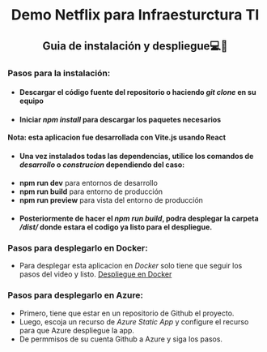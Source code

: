# **<div align="center">Demo Netflix para Infraesturctura TI</div>**  
  

## <div align="center">Guia de instalación y despliegue💻🚀</div>  
  



### Pasos para la instalación:  
- #### Descargar el código fuente del repositorio o haciendo *git clone* en su equipo  
  

- #### Iniciar *npm install* para descargar los paquetes necesarios
**Nota: esta aplicacion fue desarrollada con Vite.js usando React**  
  

- #### Una vez instalados todas las dependencias, utilice los comandos de *desarrollo* o *construcion* dependiendo del caso:
+ **npm run dev** para entornos de desarrollo
+ **npm run build** para entorno de producción
+ **npm run preview** para vista del entorno de producción
   
  

- #### Posteriormente de hacer el *npm run build*, podra desplegar la carpeta */dist/* donde estara el codigo ya listo para el despliegue.   
  



### Pasos para desplegarlo en Docker:  
- Para desplegar esta aplicacion en *Docker* solo tiene que seguir los pasos del video y listo. [Despliegue en Docker](https://www.youtube.com/watch?v=jOhhj6tggWU)  
  



### Pasos para desplegarlo en Azure:  
+ Primero, tiene que estar en un repositorio de Github el proyecto. 
+ Luego, escoja un recurso de *Azure Static App* y configure el recurso para que Azure despliegue la app. 
+ De permmisos de su cuenta Github a Azure y siga los pasos.   
  

<br/>  
